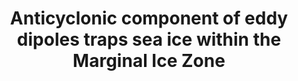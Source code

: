 ---
title: "Anticyclonic component of eddy dipoles traps sea ice within the Marginal Ice Zone"
citation: "Cai, Y., Lei, R., Chen, D., **du Plessis, M.D.,** Han, X., Wu, L., 2025. Anticyclonic component of eddy dipoles traps sea ice within the Marginal Ice Zone. *Geophysical Research Letters.* 130(10), p.e2025JC022426.."
doi: https://doi.org/10.1029/2025JC022426
category: manuscripts
---